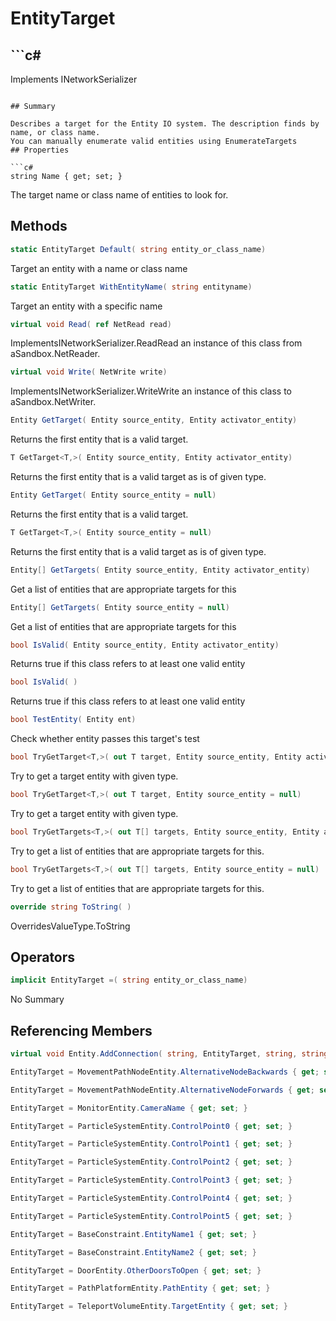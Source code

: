# EntityTarget

## ```c#
Implements INetworkSerializer
```

## Summary

Describes a target for the Entity IO system. The description finds by name, or class name.
You can manually enumerate valid entities using EnumerateTargets
## Properties

```c#
string Name { get; set; } 
```
The target name or class name of entities to look for.
## Methods

```c#
static EntityTarget Default( string entity_or_class_name) 
```
Target an entity with a name or class name
```c#
static EntityTarget WithEntityName( string entityname) 
```
Target an entity with a specific name
```c#
virtual void Read( ref NetRead read) 
```
ImplementsINetworkSerializer.ReadRead an instance of this class from aSandbox.NetReader.
```c#
virtual void Write( NetWrite write) 
```
ImplementsINetworkSerializer.WriteWrite an instance of this class to aSandbox.NetWriter.
```c#
Entity GetTarget( Entity source_entity, Entity activator_entity) 
```
Returns the first entity that is a valid target.
```c#
T GetTarget<T,>( Entity source_entity, Entity activator_entity) 
```
Returns the first entity that is a valid target as is of given type.
```c#
Entity GetTarget( Entity source_entity = null) 
```
Returns the first entity that is a valid target.
```c#
T GetTarget<T,>( Entity source_entity = null) 
```
Returns the first entity that is a valid target as is of given type.
```c#
Entity[] GetTargets( Entity source_entity, Entity activator_entity) 
```
Get a list of entities that are appropriate targets for this
```c#
Entity[] GetTargets( Entity source_entity = null) 
```
Get a list of entities that are appropriate targets for this
```c#
bool IsValid( Entity source_entity, Entity activator_entity) 
```
Returns true if this class refers to at least one valid entity
```c#
bool IsValid( ) 
```
Returns true if this class refers to at least one valid entity
```c#
bool TestEntity( Entity ent) 
```
Check whether entity passes this target's test
```c#
bool TryGetTarget<T,>( out T target, Entity source_entity, Entity activator_entity) 
```
Try to get a target entity with given type.
```c#
bool TryGetTarget<T,>( out T target, Entity source_entity = null) 
```
Try to get a target entity with given type.
```c#
bool TryGetTargets<T,>( out T[] targets, Entity source_entity, Entity activator_entity) 
```
Try to get a list of entities that are appropriate targets for this.
```c#
bool TryGetTargets<T,>( out T[] targets, Entity source_entity = null) 
```
Try to get a list of entities that are appropriate targets for this.
```c#
override string ToString( ) 
```
OverridesValueType.ToString
## Operators

```c#
implicit EntityTarget =( string entity_or_class_name) 
```
No Summary
## Referencing Members

```c#
virtual void Entity.AddConnection( string, EntityTarget, string, string, float, int ) 
```
```c#
EntityTarget = MovementPathNodeEntity.AlternativeNodeBackwards { get; set; } 
```
```c#
EntityTarget = MovementPathNodeEntity.AlternativeNodeForwards { get; set; } 
```
```c#
EntityTarget = MonitorEntity.CameraName { get; set; } 
```
```c#
EntityTarget = ParticleSystemEntity.ControlPoint0 { get; set; } 
```
```c#
EntityTarget = ParticleSystemEntity.ControlPoint1 { get; set; } 
```
```c#
EntityTarget = ParticleSystemEntity.ControlPoint2 { get; set; } 
```
```c#
EntityTarget = ParticleSystemEntity.ControlPoint3 { get; set; } 
```
```c#
EntityTarget = ParticleSystemEntity.ControlPoint4 { get; set; } 
```
```c#
EntityTarget = ParticleSystemEntity.ControlPoint5 { get; set; } 
```
```c#
EntityTarget = BaseConstraint.EntityName1 { get; set; } 
```
```c#
EntityTarget = BaseConstraint.EntityName2 { get; set; } 
```
```c#
EntityTarget = DoorEntity.OtherDoorsToOpen { get; set; } 
```
```c#
EntityTarget = PathPlatformEntity.PathEntity { get; set; } 
```
```c#
EntityTarget = TeleportVolumeEntity.TargetEntity { get; set; } 
```
